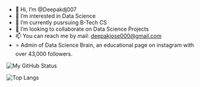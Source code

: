 - 👋 Hi, I’m @Deepakdj007
- 👀 I’m interested in Data Science
- 🌱 I’m currently pusrsuing B-Tech CS
- 💞️ I’m looking to collaborate on Data Science Projects
- 📫 You can reach me by mail: deepakjose000@gmail.com
- ⭐ Admin of Data Science Brain, an educational page on instagram with over 43,000 followers.

![My GitHub Status](https://github-readme-stats.vercel.app/api?username=Deepakdj007&show_icons=true&title_color=FFFFFF&bg_color=1C1C1C&icon_color=FF5050&text_color=BFBFBF&show_owner=true)

![Top Langs](https://github-readme-stats.vercel.app/api/top-langs/?username=Deepakdj007&layout=compact&bg_color=1C1C1C&text_color=FFFFFF&title_color=FFFFFF)

<!---
Deepakdj007/Deepakdj007 is a ✨ special ✨ repository because its `README.md` (this file) appears on your GitHub profile.
You can click the Preview link to take a look at your changes.
--->
